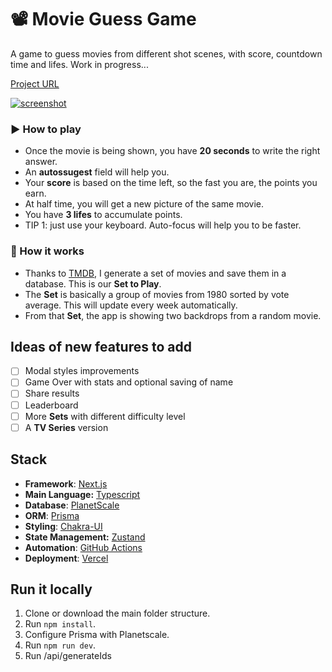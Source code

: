 # 📽 Movie Guess Game
A game to guess movies from different shot scenes, with score, countdown time and lifes. 
Work in progress...

[Project URL ](https://movie-guess-game.vercel.app/)

[![screenshot](http://ivanmuller.me/images/movie-guess-game.jpg)](https://movie-guess-game.vercel.app/)
### ▶ How to play
- Once the movie is being shown, you have **20 seconds** to write the right answer. 
- An **autossugest** field will help you.
- Your **score** is based on the time left, so the fast you are, the points you earn.
- At half time, you will get a new picture of the same movie.
- You have **3 lifes** to accumulate points.
- TIP 1: just use your keyboard. Auto-focus will help you to be faster.

### 🧱 How it works
- Thanks to [TMDB](https://www.themoviedb.org/), I generate a set of movies and save them in a database. This is our **Set to Play**.
- The **Set** is basically a group of movies from 1980 sorted by vote average. This will update every week automatically.
- From that **Set**, the app is showing two backdrops from a random movie.

## Ideas of new features to add
- [ ] Modal styles improvements
- [ ] Game Over with stats and optional saving of name
- [ ] Share results
- [ ] Leaderboard
- [ ] More **Sets** with different difficulty level
- [ ] A **TV Series** version

## Stack
- **Framework**: [Next.js](https://nextjs.org/)
- **Main Language:** [Typescript](https://www.typescriptlang.org/)
- **Database**: [PlanetScale](https://planetscale.com/)
- **ORM**: [Prisma](https://prisma.io/)
- **Styling**: [Chakra-UI](https://chakra-ui.com/)
- **State Management:** [Zustand](https://zustand.surge.sh/)
- **Automation**: [GitHub Actions](https://github.com/features/actions)
- **Deployment**: [Vercel](https://vercel.com)

## Run it locally

1) Clone or download the main folder structure.
2) Run `npm install`.
3) Configure Prisma with Planetscale.
4) Run `npm run dev`.
5) Run /api/generateIds